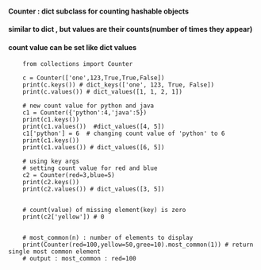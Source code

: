 #### Counter : dict subclass for counting hashable objects
#### similar to dict , but values are their counts(number of times they appear)
#### count value can be set like dict values

        from collections import Counter

        c = Counter(['one',123,True,True,False])
        print(c.keys()) # dict_keys(['one', 123, True, False])
        print(c.values()) # dict_values([1, 1, 2, 1])

        # new count value for python and java
        c1 = Counter({'python':4,'java':5})
        print(c1.keys())
        print(c1.values())  #dict_values([4, 5])
        c1['python'] = 6  # changing count value of 'python' to 6
        print(c1.keys())
        print(c1.values()) # dict_values([6, 5])

        # using key args
        # setting count value for red and blue
        c2 = Counter(red=3,blue=5)
        print(c2.keys())
        print(c2.values()) # dict_values([3, 5])


        # count(value) of missing element(key) is zero
        print(c2['yellow']) # 0


        # most_common(n) : number of elements to display
        print(Counter(red=100,yellow=50,gree=10).most_common(1)) # return single most common element
        # output : most_common : red=100
